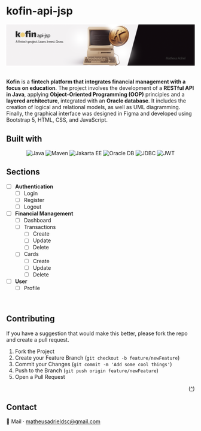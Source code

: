 <a id="readme-top"></a>



<h1>kofin-api-jsp</h1>

<img src="./assets/banner.png">

<br><strong>Kofin</strong> is a <strong>fintech platform that integrates financial management with a focus on education</strong>. The project involves the development of a <strong>RESTful API in Java</strong>, applying <strong>Object-Oriented Programming (OOP)</strong> principles and a <strong>layered architecture</strong>, integrated with an <strong>Oracle database</strong>. It includes the creation of logical and relational models, as well as UML diagramming. Finally, the graphical interface was designed in Figma and developed using Bootstrap 5, HTML, CSS, and JavaScript.

## Built with

<div align="center">

![Java](https://img.shields.io/badge/Java-17-007396?logo=java&logoColor=white)
![Maven](https://img.shields.io/badge/Maven-3.11.0-C71A36?logo=apache-maven&logoColor=white)
![Jakarta EE](https://img.shields.io/badge/Jakarta%20EE-10-FF7300?logo=jakartaee&logoColor=white)
![Oracle DB](https://img.shields.io/badge/Oracle%20DB-23.2.0-F80000?logo=oracle&logoColor=white)
![JDBC](https://img.shields.io/badge/JDBC-007396?logo=java&logoColor=white)
![JWT](https://img.shields.io/badge/JWT-0.11.5-000000?logo=jsonwebtokens&logoColor=white)

</div>

## Sections

- [ ] **Authentication**
  - [ ] Login
  - [ ] Register
  - [ ] Logout

- [ ] **Financial Management**
  - [ ] Dashboard
  - [ ] Transactions
    - [ ] Create
    - [ ] Update
    - [ ] Delete
  - [ ] Cards
    - [ ] Create
    - [ ] Update
    - [ ] Delete

- [ ] **User**
  - [ ] Profile

<br/>


## Contributing

If you have a suggestion that would make this better, please fork the repo and create a pull request.

1. Fork the Project
2. Create your Feature Branch (`git checkout -b feature/newFeature`)
3. Commit your Changes (`git commit -m 'Add some cool things'`)
4. Push to the Branch (`git push origin feature/newFeature`)
5. Open a Pull Request

<p align="right">(<a href="#readme-top">^</a>)</p>


## Contact

📧 Mail · matheusadrieldsc@gmail.com